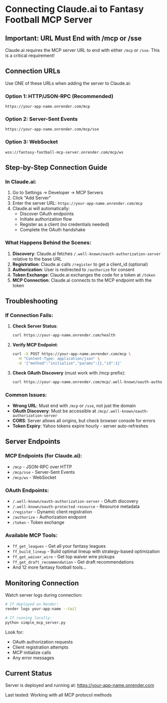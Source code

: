 # Connecting Claude.ai to Fantasy Football MCP Server

## Important: URL Must End with /mcp or /sse

Claude.ai requires the MCP server URL to end with either `/mcp` or `/sse`. This is a critical requirement!

## Connection URLs

Use ONE of these URLs when adding the server to Claude.ai:

### Option 1: HTTP/JSON-RPC (Recommended)
```
https://your-app-name.onrender.com/mcp
```

### Option 2: Server-Sent Events
```
https://your-app-name.onrender.com/mcp/sse
```

### Option 3: WebSocket
```
wss://fantasy-football-mcp-server.onrender.com/mcp/ws
```

## Step-by-Step Connection Guide

### In Claude.ai:

1. Go to Settings → Developer → MCP Servers
2. Click "Add Server"
3. Enter the server URL: `https://your-app-name.onrender.com/mcp`
4. Claude.ai will automatically:
   - Discover OAuth endpoints
   - Initiate authorization flow
   - Register as a client (no credentials needed)
   - Complete the OAuth handshake

### What Happens Behind the Scenes:

1. **Discovery**: Claude.ai fetches `/.well-known/oauth-authorization-server` relative to the base URL
2. **Registration**: Claude.ai calls `/register` to get a client_id (optional)
3. **Authorization**: User is redirected to `/authorize` for consent
4. **Token Exchange**: Claude.ai exchanges the code for a token at `/token`
5. **MCP Connection**: Claude.ai connects to the MCP endpoint with the token

## Troubleshooting

### If Connection Fails:

1. **Check Server Status**:
   ```bash
   curl https://your-app-name.onrender.com/health
   ```

2. **Verify MCP Endpoint**:
   ```bash
   curl -X POST https://your-app-name.onrender.com/mcp \
     -H "Content-Type: application/json" \
     -d '{"method":"initialize","params":{},"id":1}'
   ```

3. **Check OAuth Discovery** (must work with /mcp prefix):
   ```bash
   curl https://your-app-name.onrender.com/mcp/.well-known/oauth-authorization-server
   ```

### Common Issues:

- **Wrong URL**: Must end with `/mcp` or `/sse`, not just the domain
- **OAuth Discovery**: Must be accessible at `/mcp/.well-known/oauth-authorization-server`
- **CORS**: Server allows all origins, but check browser console for errors
- **Token Expiry**: Yahoo tokens expire hourly - server auto-refreshes

## Server Endpoints

### MCP Endpoints (for Claude.ai):
- `/mcp` - JSON-RPC over HTTP
- `/mcp/sse` - Server-Sent Events
- `/mcp/ws` - WebSocket

### OAuth Endpoints:
- `/.well-known/oauth-authorization-server` - OAuth discovery
- `/.well-known/oauth-protected-resource` - Resource metadata
- `/register` - Dynamic client registration
- `/authorize` - Authorization endpoint
- `/token` - Token exchange

### Available MCP Tools:
- `ff_get_leagues` - Get all your fantasy leagues
- `ff_build_lineup` - Build optimal lineup with strategy-based optimization
- `ff_get_waiver_wire` - Get top waiver wire pickups
- `ff_get_draft_recommendation` - Get draft recommendations
- And 12 more fantasy football tools...

## Monitoring Connection

Watch server logs during connection:
```bash
# If deployed on Render:
render logs your-app-name --tail

# If running locally:
python simple_mcp_server.py
```

Look for:
- OAuth authorization requests
- Client registration attempts
- MCP initialize calls
- Any error messages

## Current Status

Server is deployed and running at:
https://your-app-name.onrender.com

Last tested: Working with all MCP protocol methods
